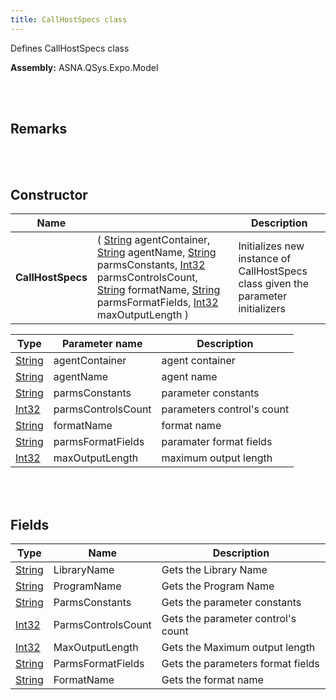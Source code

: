```yaml
---
title: CallHostSpecs class
---
```


Defines CallHostSpecs class

**Assembly:** ASNA.QSys.Expo.Model

<br>
<br>

## Remarks

<br>
<br>

## Constructor

| Name |  | Description |
| --- | --- | --- |
**CallHostSpecs** | ( [String](https://docs.microsoft.com/en-us/dotnet/api/system.string?view=net-5.0) agentContainer, [String](https://docs.microsoft.com/en-us/dotnet/api/system.string?view=net-5.0) agentName, [String](https://docs.microsoft.com/en-us/dotnet/api/system.string?view=net-5.0) parmsConstants, [Int32](https://docs.microsoft.com/en-us/dotnet/api/system.int32?view=net-5.0) parmsControlsCount, [String](https://docs.microsoft.com/en-us/dotnet/api/system.string?view=net-5.0) formatName, [String](https://docs.microsoft.com/en-us/dotnet/api/system.string?view=net-5.0) parmsFormatFields, [Int32](https://docs.microsoft.com/en-us/dotnet/api/system.int32?view=net-5.0) maxOutputLength ) | Initializes new instance of CallHostSpecs class given the parameter initializers


| Type | Parameter name | Description
| --- | --- | ---
| [String](https://docs.microsoft.com/en-us/dotnet/api/system.string?view=net-5.0) | agentContainer | agent container 
| [String](https://docs.microsoft.com/en-us/dotnet/api/system.string?view=net-5.0) | agentName | agent name 
| [String](https://docs.microsoft.com/en-us/dotnet/api/system.string?view=net-5.0) | parmsConstants | parameter constants 
| [Int32](https://docs.microsoft.com/en-us/dotnet/api/system.int32?view=net-5.0) | parmsControlsCount | parameters control's count 
| [String](https://docs.microsoft.com/en-us/dotnet/api/system.string?view=net-5.0) | formatName | format name 
| [String](https://docs.microsoft.com/en-us/dotnet/api/system.string?view=net-5.0) | parmsFormatFields | paramater format fields 
| [Int32](https://docs.microsoft.com/en-us/dotnet/api/system.int32?view=net-5.0) | maxOutputLength | maximum output length 


<br>
<br>

## Fields

| Type | Name | Description
| --- | --- | --- 
| [String](https://docs.microsoft.com/en-us/dotnet/api/system.string?view=net-5.0) | LibraryName | Gets the Library Name
| [String](https://docs.microsoft.com/en-us/dotnet/api/system.string?view=net-5.0) | ProgramName | Gets the Program Name
| [String](https://docs.microsoft.com/en-us/dotnet/api/system.string?view=net-5.0) | ParmsConstants | Gets the parameter constants
| [Int32](https://docs.microsoft.com/en-us/dotnet/api/system.int32?view=net-5.0) | ParmsControlsCount | Gets the parameter control's count
| [Int32](https://docs.microsoft.com/en-us/dotnet/api/system.int32?view=net-5.0) | MaxOutputLength | Gets the Maximum output length
| [String](https://docs.microsoft.com/en-us/dotnet/api/system.string?view=net-5.0) | ParmsFormatFields | Gets the parameters format fields
| [String](https://docs.microsoft.com/en-us/dotnet/api/system.string?view=net-5.0) | FormatName | Gets the format name

<br>
<br>

